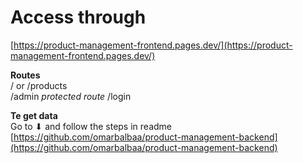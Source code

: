 # Access through  
[https://product-management-frontend.pages.dev/](https://product-management-frontend.pages.dev/)  

**Routes**  
/ or /products  
/admin *protected route*
/login

**Te get data**  
Go to ⬇ and follow the steps in readme  
[https://github.com/omarbalbaa/product-management-backend](https://github.com/omarbalbaa/product-management-backend)  
